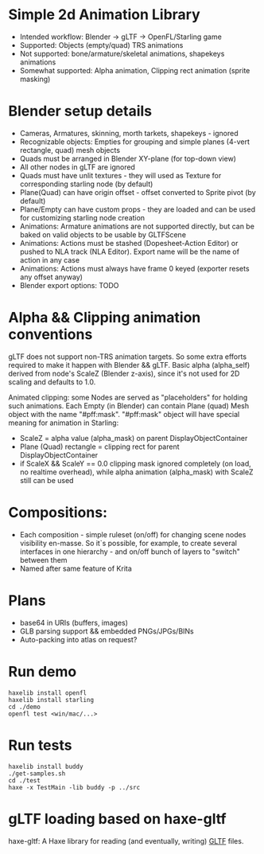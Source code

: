 # Simple 2d Animation Library
- Intended workflow: Blender -> gLTF -> OpenFL/Starling game
- Supported: Objects (empty/quad) TRS animations
- Not supported: bone/armature/skeletal animations, shapekeys animations
- Somewhat supported: Alpha animation, Clipping rect animation (sprite masking)

# Blender setup details

- Cameras, Armatures, skinning, morth tarkets, shapekeys - ignored
- Recognizable objects: Empties for grouping and simple planes (4-vert rectangle, quad) mesh objects
- Quads must be arranged in Blender XY-plane (for top-down view)
- All other nodes in gLTF are ignored
- Quads must have unlit textures - they will used as Texture for corresponding starling node (by default)
- Plane(Quad) can have origin offset - offset converted to Sprite pivot (by default)
- Plane/Empty can have custom props - they are loaded and can be used for customizing starling node creation
- Animations: Armature animations are not supported directly, but can be baked on valid objects to be usable by GLTFScene
- Animations: Actions must be stashed (Dopesheet-Action Editor) or pushed to NLA track (NLA Editor). Export name will be the name of action in any case
- Animations: Actions must always have frame 0 keyed (exporter resets any offset anyway)
- Blender export options: TODO

# Alpha && Clipping animation conventions

gLTF does not support non-TRS animation targets. So some extra efforts required to make it happen with Blender && gLTF.
Basic alpha (alpha_self) derived from node's ScaleZ (Blender z-axis), since it's not used for 2D scaling and defaults to 1.0.

Animated clipping: some Nodes are served as "placeholders" for holding such animations.
Each Empty (in Blender) can contain Plane (quad) Mesh object with the name "#pff:mask".
"#pff:mask" object will have special meaning for animation in Starling:
- ScaleZ = alpha value (alpha_mask) on parent DisplayObjectContainer
- Plane (Quad) rectangle = clipping rect for parent DisplayObjectContainer
- if ScaleX && ScaleY == 0.0 clipping mask ignored completely (on load, no realtime overhead), while alpha animation (alpha_mask) with ScaleZ still can be used

# Compositions:
- Each composition - simple ruleset (on/off) for changing scene nodes visibility en-masse.
So it`s possible, for example, to create several interfaces in one hierarchy - and on/off bunch of layers to "switch" between them
- Named after same feature of Krita

# Plans

- base64 in URIs (buffers, images)
- GLB parsing support && embedded PNGs/JPGs/BINs
- Auto-packing into atlas on request?

# Run demo

```
haxelib install openfl
haxelib install starling
cd ./demo
openfl test <win/mac/...>
```

# Run tests

```
haxelib install buddy
./get-samples.sh
cd ./test
haxe -x TestMain -lib buddy -p ../src
```

# gLTF loading based on haxe-gltf
haxe-gltf: A Haxe library for reading (and eventually, writing) [GLTF](https://github.com/KhronosGroup/glTF) files.

